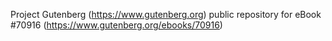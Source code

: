 Project Gutenberg (https://www.gutenberg.org) public repository for eBook #70916 (https://www.gutenberg.org/ebooks/70916)

